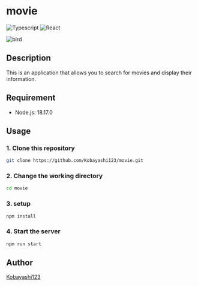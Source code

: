 # movie

![Typescript](https://img.shields.io/badge/typescript-4.9.5-blue)
![React](https://img.shields.io/badge/React-18.2.0-green)

![bird](https://github.com/Kobayashi123/movie/images/bird.png)

## Description

This is an application that allows you to search for movies and display their information.

## Requirement

- Node.js: 18.17.0

## Usage

### 1. Clone this repository

```bash
git clone https://github.com/Kobayashi123/movie.git
```

### 2. Change the working directory

```bash
cd movie
```

### 3. setup

```bash
npm install
```

### 4. Start the server

```bash
npm run start
```

<!-- ## Licence -->

<!-- [MIT License](https://github.com/pigeon-sable/morizo/blob/main/LICENSE) -->

## Author

[Kobayashi123](https://github.com/Kobayashi123)
